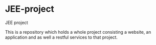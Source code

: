 # JEE-project
JEE project

This is a repository which holds a whole project consisting a website, an application and as well a restful services to that project.
